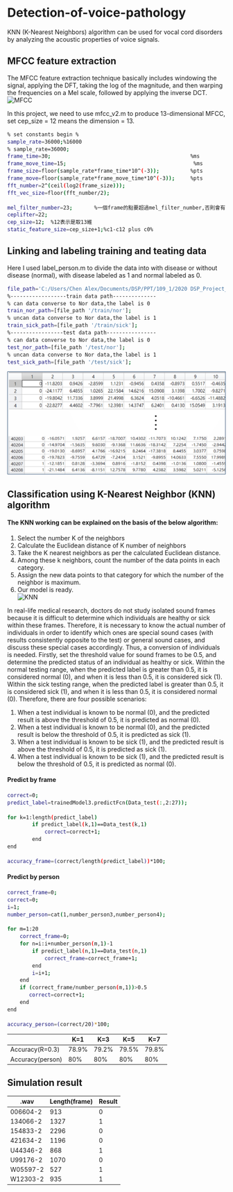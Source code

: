 # Detection-of-voice-pathology
KNN (K-Nearest Neighbors) algorithm can be used for vocal cord disorders by analyzing the acoustic properties of voice signals.
## MFCC feature extraction
The MFCC feature extraction technique basically includes windowing the signal, applying the DFT, taking the log of the magnitude, and then warping the frequencies on a Mel scale, followed by applying the inverse DCT.  
![MFCC](https://www.mathworks.com/help/examples/audio_wavelet/win64/SpeakerIdentificationUsingPitchAndMFCCExample_01.png)  

In this project, we need to use mfcc_v2.m to produce 13-dimensional MFCC, set cep_size = 12 means the dimension = 13.  
```sh
% set constants begin %
sample_rate=36000;%16000
% sample_rate=36000;
frame_time=30;                                             %ms
frame_move_time=15;                                         %ms
frame_size=floor(sample_rate*frame_time*10^(-3));          %pts
frame_move=floor(sample_rate*frame_move_time*10^(-3));     %pts
fft_number=2^(ceil(log2(frame_size)));
fft_vec_size=floor(fft_number/2);

mel_filter_number=23;       %一個frame的點要超過mel_filter_number,否則會有-inf和NaN
ceplifter=22;
cep_size=12;  %12表示是取13維
static_feature_size=cep_size+1;%c1-c12 plus c0%
```
## Linking and labeling training and teating data
Here I used label_person.m to divide the data into with disease or without disease (normal), with disease labeled as 1 and normal labeled as 0.  
```sh
file_path='C:/Users/Chen Alex/Documents/DSP/PPT/109_1/2020 DSP_Project_II/Dataset/Output/';
%------------------train data path--------------
% can data converse to Nor data,the label is 0
train_nor_path=[file_path '/train/nor'];
% uncan data converse to Nor data,the label is 1
train_sick_path=[file_path '/train/sick']; 
%-----------------test data path----------------
% can data converse to Nor data,the label is 0
test_nor_path=[file_path '/test/nor'];
% uncan data converse to Nor data,the label is 1
test_sick_path=[file_path '/test/sick']; 
```
![label](https://github.com/hsieh672/Detection-of-voice-pathology/blob/main/imag/label.png)  

## Classification using K-Nearest Neighbor (KNN) algorithm 
#### The KNN working can be explained on the basis of the below algorithm:  
1. Select the number K of the neighbors  
2. Calculate the Euclidean distance of K number of neighbors  
3. Take the K nearest neighbors as per the calculated Euclidean distance.  
4. Among these k neighbors, count the number of the data points in each category.  
5. Assign the new data points to that category for which the number of the neighbor is maximum.  
6. Our model is ready.  
![KNN](https://miro.medium.com/v2/resize:fit:1182/format:webp/0*elaSSkBa3Gi9H1-x.png)  

In real-life medical research, doctors do not study isolated sound frames because it is difficult to determine which individuals are healthy or sick within these frames. Therefore, it is necessary to know the actual number of individuals in order to identify which ones are special sound cases (with results consistently opposite to the test) or general sound cases, and discuss these special cases accordingly. Thus, a conversion of individuals is needed. Firstly, set the threshold value for sound frames to be 0.5, and determine the predicted status of an individual as healthy or sick. Within the normal testing range, when the predicted label is greater than 0.5, it is considered normal (0), and when it is less than 0.5, it is considered sick (1). Within the sick testing range, when the predicted label is greater than 0.5, it is considered sick (1), and when it is less than 0.5, it is considered normal (0). Therefore, there are four possible scenarios:

1. When a test individual is known to be normal (0), and the predicted result is above the threshold of 0.5, it is predicted as normal (0).  
2. When a test individual is known to be normal (0), and the predicted result is below the threshold of 0.5, it is predicted as sick (1).  
3. When a test individual is known to be sick (1), and the predicted result is above the threshold of 0.5, it is predicted as sick (1).  
4. When a test individual is known to be sick (1), and the predicted result is below the threshold of 0.5, it is predicted as normal (0).  
#### Predict by frame
```sh
correct=0;
predict_label=trainedModel3.predictFcn(Data_test(:,2:27));

for k=1:length(predict_label)
        if predict_label(k,1)==Data_test(k,1)
            correct=correct+1;
        end
end

accuracy_frame=(correct/length(predict_label))*100;
```
#### Predict by person
```sh
correct_frame=0;
correct=0;
i=1;
number_person=cat(1,number_person3,number_person4);

for m=1:20
    correct_frame=0; 
    for n=i:i+number_person(m,1)-1
        if predict_label(n,1)==Data_test(n,1)
            correct_frame=correct_frame+1;
        end
        i=i+1;
    end
    if (correct_frame/number_person(m,1))>0.5
       correct=correct+1;
    end
end   

accuracy_person=(correct/20)*100;
```
|                  | K=1   | K=3   | K=5   | K=7   |
|------------------|-------|-------|-------|-------|
| Accuracy(R=0.3)  | 78.9% | 79.2% | 79.5% | 79.8% |
| Accuracy(person) | 80%   | 80%   | 80%   | 80%   |

## Simulation result
| .wav     | Length(frame) | Result |
|----------|---------------|--------|
| 006604-2 | 913           | 0      |
| 134066-2 | 1327          | 1      |
| 154833-2 | 2296          | 0      |
| 421634-2 | 1196          | 0      |
| U44346-2 | 868           | 1      |
| U99176-2 | 1070          | 0      |
| W05597-2 | 527           | 1      |
| W12303-2 | 935           | 1      |

